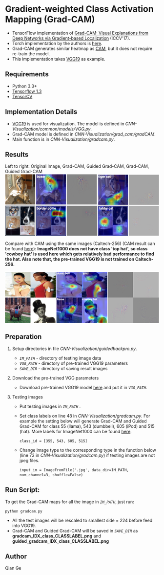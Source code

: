 # Gradient-weighted Class Activation Mapping (Grad-CAM)

- TensorFlow implementation of [Grad-CAM: Visual Explanations from Deep Networks via Gradient-based Localization](https://arxiv.org/abs/1610.02391) (ICCV'17).
- Torch implementation by the authors is [here](https://github.com/ramprs/grad-cam).
- Grad-CAM generates similar heatmap as [CAM](https://arxiv.org/abs/1512.04150), but it does not require re-train the model.
- This implementation takes [VGG19](https://arxiv.org/abs/1409.1556) as example. 

## Requirements
- Python 3.3+
- [Tensorflow 1.3](https://www.tensorflow.org/)
- [TensorCV](https://github.com/conan7882/DeepVision-tensorflow) 

## Implementation Details

<!--- For MNIST dataset, a CNN with three convolutional layers followed by a global average pooling layer is used.-->

- [VGG19](https://arxiv.org/abs/1409.1556) is used for visualization. The model is defined in *CNN-Visualization/common/models/VGG.py*.
- Grad-CAM model is defined in *CNN-Visualization/grad_cam/gradCAM*.
- Main function is in *CNN-Visualization/gradcam.py*.

## Results

Left to right: Original Image, Grad-CAM, Guided Grad-CAM, Grad-CAM, Guided Grad-CAM
![ex1](figs/ex1.png)
![ex2](figs/ex2.png)

Compare with CAM using the same images (Caltech-256) (CAM result can be found [here](https://github.com/conan7882/CNN-Visualization/tree/master/class_activation_map#caltech-256)):
**ImageNet1000 does not have class 'top hat', so class 'cowboy hat' is used here which gets relatively bad performance to find the hat. Also note that, the pre-trained VGG19 is not trained on Caltech-256.**

![compare](figs/comparecam.png)



<!--## Observations-->

## Preparation

1. Setup directories in file *CNN-Visualization/guidedbackpro.py*. 
  
    - *`IM_PATH`* - directory of testing image data
    - *`VGG_PATH`* - directory of pre-trained VGG19 parameters
    - *`SAVE_DIR`* - directory of saving result images
   
2. Download the pre-trained VGG parameters
       
    - Download pre-trained VGG19 model [here](https://github.com/machrisaa/tensorflow-vgg#tensorflow-vgg16-and-vgg19) and put it in *`VGG_PATH`*.
         
       
3. Testing images
 
    - Put testing images in *`IM_PATH`* .
    - Set class labels on line 48 in *CNN-Visualization/gradcam.py*. For example the setting below will generate Grad-CAM and Guided Grad-CAM for class 55 (llama), 543 (dumbbell), 605 (iPod) and 515 (hat). More labels for ImageNet1000 can be found [here](https://github.com/conan7882/VGG-tensorflow/blob/master/imageNetLabel.txt).
    
      ```
      class_id = [355, 543, 605, 515]
      ```
    
    - Change image type to the corresponding type in the function below (line 73 in *CNN-Visualization/gradcam.py*) if testing images are not jpeg files.
    
      ```
      input_im = ImageFromFile('.jpg', data_dir=IM_PATH, num_channel=3, shuffle=False)
      ```
       

## Run Script:

To get the Grad-CAM maps for all the image in *`IM_PATH`*, just run:

```
python gradcam.py
```	

- All the test images will be rescaled to smallest side = 224 before feed into VGG19.
- Grad-CAM and Guided Grad-CAM will be saved in *`SAVE_DIR`* as **gradcam_IDX_class_CLASSLABEL.png** and **guided_gradcam_IDX_class_CLASSLABEL.png** 


## Author
Qian Ge


	
	





 
